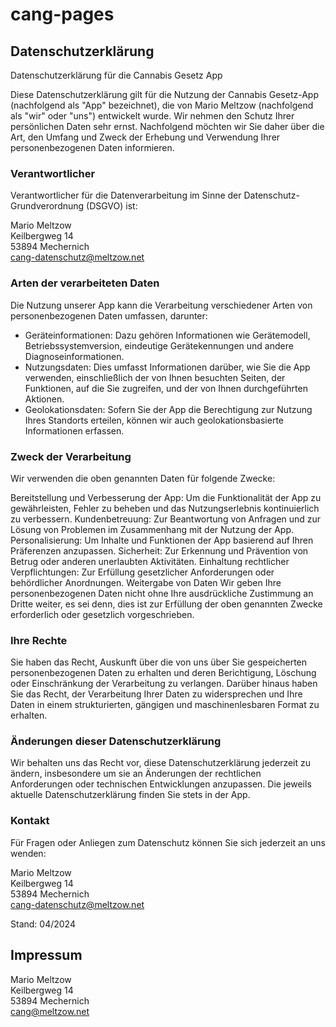 # cang-pages

## Datenschutzerklärung

Datenschutzerklärung für die Cannabis Gesetz App

Diese Datenschutzerklärung gilt für die Nutzung der Cannabis Gesetz-App (nachfolgend als "App" bezeichnet), die von Mario Meltzow (nachfolgend als "wir" oder "uns") entwickelt wurde. Wir nehmen den Schutz Ihrer persönlichen Daten sehr ernst. Nachfolgend möchten wir Sie daher über die Art, den Umfang und Zweck der Erhebung und Verwendung Ihrer personenbezogenen Daten informieren.

### Verantwortlicher
Verantwortlicher für die Datenverarbeitung im Sinne der Datenschutz-Grundverordnung (DSGVO) ist:

Mario Meltzow  
Keilbergweg 14  
53894 Mechernich  
cang-datenschutz@meltzow.net

### Arten der verarbeiteten Daten
Die Nutzung unserer App kann die Verarbeitung verschiedener Arten von personenbezogenen Daten umfassen, darunter:

* Geräteinformationen: Dazu gehören Informationen wie Gerätemodell, Betriebssystemversion, eindeutige Gerätekennungen und andere Diagnoseinformationen.
* Nutzungsdaten: Dies umfasst Informationen darüber, wie Sie die App verwenden, einschließlich der von Ihnen besuchten Seiten, der Funktionen, auf die Sie zugreifen, und der von Ihnen durchgeführten Aktionen.
* Geolokationsdaten: Sofern Sie der App die Berechtigung zur Nutzung Ihres Standorts erteilen, können wir auch geolokationsbasierte Informationen erfassen.

### Zweck der Verarbeitung
Wir verwenden die oben genannten Daten für folgende Zwecke:

Bereitstellung und Verbesserung der App: Um die Funktionalität der App zu gewährleisten, Fehler zu beheben und das Nutzungserlebnis kontinuierlich zu verbessern.
Kundenbetreuung: Zur Beantwortung von Anfragen und zur Lösung von Problemen im Zusammenhang mit der Nutzung der App.
Personalisierung: Um Inhalte und Funktionen der App basierend auf Ihren Präferenzen anzupassen.
Sicherheit: Zur Erkennung und Prävention von Betrug oder anderen unerlaubten Aktivitäten.
Einhaltung rechtlicher Verpflichtungen: Zur Erfüllung gesetzlicher Anforderungen oder behördlicher Anordnungen.
Weitergabe von Daten
Wir geben Ihre personenbezogenen Daten nicht ohne Ihre ausdrückliche Zustimmung an Dritte weiter, es sei denn, dies ist zur Erfüllung der oben genannten Zwecke erforderlich oder gesetzlich vorgeschrieben.

### Ihre Rechte
Sie haben das Recht, Auskunft über die von uns über Sie gespeicherten personenbezogenen Daten zu erhalten und deren Berichtigung, Löschung oder Einschränkung der Verarbeitung zu verlangen. Darüber hinaus haben Sie das Recht, der Verarbeitung Ihrer Daten zu widersprechen und Ihre Daten in einem strukturierten, gängigen und maschinenlesbaren Format zu erhalten.

### Änderungen dieser Datenschutzerklärung
Wir behalten uns das Recht vor, diese Datenschutzerklärung jederzeit zu ändern, insbesondere um sie an Änderungen der rechtlichen Anforderungen oder technischen Entwicklungen anzupassen. Die jeweils aktuelle Datenschutzerklärung finden Sie stets in der App.

### Kontakt
Für Fragen oder Anliegen zum Datenschutz können Sie sich jederzeit an uns wenden:

Mario Meltzow  
Keilbergweg 14  
53894 Mechernich  
cang-datenschutz@meltzow.net

Stand: 04/2024

## Impressum

Mario Meltzow  
Keilbergweg 14  
53894 Mechernich  
cang@meltzow.net

